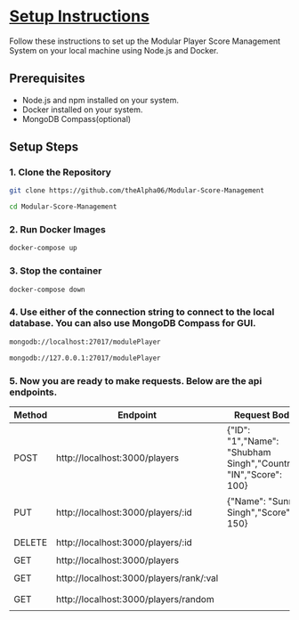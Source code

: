 # [Setup Instructions](https://github.com/theAlpha06/Modular-Score-Management)

Follow these instructions to set up the Modular Player Score Management System on your local machine using Node.js and Docker.

## Prerequisites

- Node.js and npm installed on your system.
- Docker installed on your system.
- MongoDB Compass(optional)

## Setup Steps

### 1. Clone the Repository

```bash
git clone https://github.com/theAlpha06/Modular-Score-Management
```

```bash
cd Modular-Score-Management
```

### 2. Run Docker Images
```bash
docker-compose up
```

### 3. Stop the container
```bash
docker-compose down
```

### 4. Use either of the connection string to connect to the local database. You can also use MongoDB Compass for GUI.
```bash
mongodb://localhost:27017/modulePlayer
``` 
```bash
mongodb://127.0.0.1:27017/modulePlayer
```

### 5. Now you are ready to make requests. Below are the api endpoints.

| Method | Endpoint                                | Request Body                                      | CURL Command                                           |
|--------|-----------------------------------------|---------------------------------------------------|--------------------------------------------------------|
| POST   | http://localhost:3000/players           | {"ID": "1","Name": "Shubham Singh","Country": "IN","Score": 100} | ```curl -X POST -H "Content-Type: application/json" -d '{"ID": "1","Name": "Shubham Singh","Country": "IN","Score": 100}' http://localhost:3000/players``` |
| PUT    | http://localhost:3000/players/:id       | {"Name": "Sunny Singh","Score": 150}               | ```curl -X PUT -H "Content-Type: application/json" -d '{"Name": "Sunny Singh","Score": 150}' http://localhost:3000/players/:id``` |
| DELETE | http://localhost:3000/players/:id       |                                                   | ```curl -X DELETE http://localhost:3000/players/:id``` |
| GET    | http://localhost:3000/players           |                                                   | ```curl http://localhost:3000/players```                |
| GET    | http://localhost:3000/players/rank/:val |                                                   | ```curl http://localhost:3000/players/rank/:val```      |
| GET    | http://localhost:3000/players/random    |                                                   | ```curl http://localhost:3000/players/random```         |
